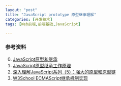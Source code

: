 ```yaml
---
layout: "post"
title: "JavaScript prototype 原型继承理解"
categories: [开发技术]
tags: [Web前端,前端基础,JavaScript]

---
```












### 参考资料
0. [JavaScript原型和继承](http://blog.jobbole.com/19795/)
1. [JavaScript原型继承工作原理](http://developer.51cto.com/art/201309/410991.htm)
2. [深入理解JavaScript系列（5）：强大的原型和原型链](http://www.cnblogs.com/TomXu/archive/2012/01/05/2305453.html)
0. [W3School ECMAScript继承机制实现](http://www.w3school.com.cn/js/pro_js_inheritance_implementing.asp)